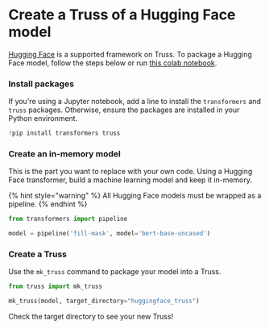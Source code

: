 # Create a Truss of a Hugging Face model

[Hugging Face](https://huggingface.co/) is a supported framework on Truss. To package a Hugging Face model, follow the steps below or run [this colab notebook]().

### Install packages

If you're using a Jupyter notebook, add a line to install the `transformers` and `truss` packages. Otherwise, ensure the packages are installed in your Python environment.

```python
!pip install transformers truss
```

### Create an in-memory model

This is the part you want to replace with your own code. Using a Hugging Face transformer, build a machine learning model and keep it in-memory.

{% hint style="warning" %}
All Hugging Face models must be wrapped as a pipeline.
{% endhint %}

```python
from transformers import pipeline

model = pipeline('fill-mask', model='bert-base-uncased')
```

### Create a Truss

Use the `mk_truss` command to package your model into a Truss.

```python
from truss import mk_truss

mk_truss(model, target_directory="huggingface_truss")
```

Check the target directory to see your new Truss!
